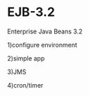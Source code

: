 EJB-3.2
=======

Enterprise Java Beans 3.2

1)configure environment

2)simple app

3)JMS

4)cron/timer

